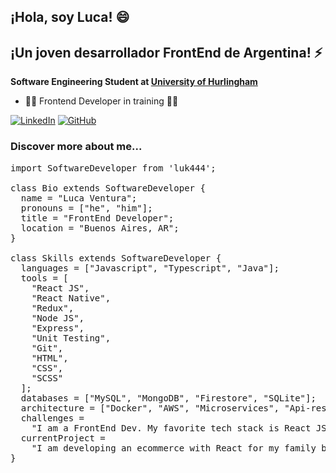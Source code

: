 ## ¡Hola, soy Luca! 😄
## ¡Un joven desarrollador FrontEnd de Argentina! ⚡

**Software Engineering Student at [University of Hurlingham](http://www.unahur.edu.ar/)**  


- 👨‍💻 Frontend Developer in training 👨‍💻


[![LinkedIn](https://img.shields.io/badge/LinkedIn-Profile-blue?style=flat-square&logo=linkedin)](https://www.linkedin.com/in/luk444/)
[![GitHub](https://img.shields.io/badge/GitHub-Profile-green?style=flat-square&logo=github)](https://github.com/luk444)


### Discover more about me...

<pre>
import SoftwareDeveloper from 'luk444';

class Bio extends SoftwareDeveloper {
  name = "Luca Ventura";
  pronouns = ["he", "him"];
  title = "FrontEnd Developer";
  location = "Buenos Aires, AR";
}

class Skills extends SoftwareDeveloper {
  languages = ["Javascript", "Typescript", "Java"];
  tools = [
    "React JS",
    "React Native",
    "Redux",
    "Node JS",
    "Express",
    "Unit Testing",
    "Git",
    "HTML",
    "CSS",
    "SCSS"
  ];
  databases = ["MySQL", "MongoDB", "Firestore", "SQLite"];
  architecture = ["Docker", "AWS", "Microservices", "Api-rest-development"];
  challenges =
    "I am a FrontEnd Dev. My favorite tech stack is React JS and Node JS";
  currentProject =
    "I am developing an ecommerce with React for my family business!";
}
</pre>
